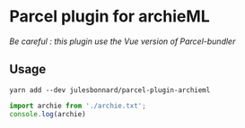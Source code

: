 # Parcel plugin for archieML

*Be careful : this plugin use the Vue version of Parcel-bundler*

## Usage

```
yarn add --dev julesbonnard/parcel-plugin-archieml
```

```javascript
import archie from './archie.txt';
console.log(archie)
```
